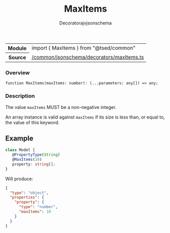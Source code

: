 
<header class="symbol-info-header"><h1 id="maxitems">MaxItems</h1><label class="symbol-info-type-label decorator">Decorator</label><label class="api-type-label ajv" title="ajv">ajv</label><label class="api-type-label jsonschema" title="jsonschema">jsonschema</label></header>
<!-- summary -->
<section class="symbol-info"><table class="is-full-width"><tbody><tr><th>Module</th><td><div class="lang-typescript"><span class="token keyword">import</span> { MaxItems }&nbsp;<span class="token keyword">from</span>&nbsp;<span class="token string">"@tsed/common"</span></div></td></tr><tr><th>Source</th><td><a href="https://github.com/Romakita/ts-express-decorators/blob/v4.13.5/src//common/jsonschema/decorators/maxItems.ts#L0-L0">/common/jsonschema/decorators/maxItems.ts</a></td></tr></tbody></table></section>
<!-- overview -->


### Overview


<pre><code class="typescript-lang ">function <span class="token function">MaxItems</span><span class="token punctuation">(</span>maxItems<span class="token punctuation">:</span> <span class="token keyword">number</span><span class="token punctuation">)</span><span class="token punctuation">:</span> <span class="token punctuation">(</span>...parameters<span class="token punctuation">:</span> <span class="token keyword">any</span><span class="token punctuation">[</span><span class="token punctuation">]</span><span class="token punctuation">)</span> => <span class="token keyword">any</span><span class="token punctuation">;</span></code></pre>


<!-- Parameters -->

<!-- Description -->


### Description

The value `maxItems` MUST be a non-negative integer.

An array instance is valid against `maxItems` if its size is less than, or equal to, the value of this keyword.

## Example

```typescript
class Model {
   @PropertyType(String)
   @MaxItems(10)
   property: string[];
}
```

Will produce:

```json
{
  "type": "object",
  "properties": {
    "property": {
      "type": "number",
      "maxItems": 10
    }
  }
}
```

<!-- Members -->

